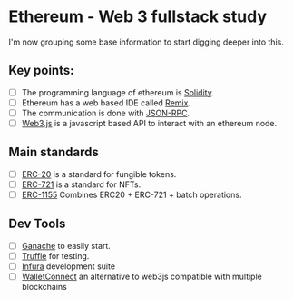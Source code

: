 # Ethereum - Web 3 fullstack study

I'm now grouping some base information to start digging deeper into this.

## Key points:
- [ ] The programming language of ethereum is [Solidity](https://docs.soliditylang.org/).
- [ ] Ethereum has a web based IDE called [Remix](https://remix.ethereum.org/).
- [ ] The communication is done with [JSON-RPC](https://www.jsonrpc.org/specification).
- [ ] [Web3.js](https://web3js.readthedocs.io/) is a javascript based API to interact with an ethereum node.

## Main standards
- [ ] [ERC-20](https://ethereum.org/en/developers/docs/standards/tokens/erc-20/) is a standard for fungible tokens.
- [ ] [ERC-721](https://ethereum.org/en/developers/docs/standards/tokens/erc-721/) is a standard for NFTs.
- [ ] [ERC-1155](https://ethereum.org/en/developers/docs/standards/tokens/erc-1155/) Combines ERC20 + ERC-721 + batch operations.

## Dev Tools
- [ ] [Ganache](https://www.trufflesuite.com/ganache) to easily start.
- [ ] [Truffle](https://www.trufflesuite.com/truffle) for testing.
- [ ] [Infura](https://infura.io/) development suite
- [ ] [WalletConnect](https://walletconnect.com/) an alternative to web3js compatible with multiple blockchains